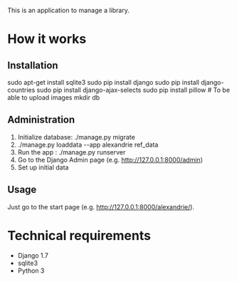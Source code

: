 This is an application to manage a library.

How it works
============

Installation
------------
sudo apt-get install sqlite3
sudo pip install django
sudo pip install django-countries
sudo pip install django-ajax-selects
sudo pip install pillow # To be able to upload images
mkdir db

Administration
--------------
1. Initialize database: ./manage.py migrate
2. ./manage.py loaddata --app alexandrie ref_data
3. Run the app : ./manage.py runserver
4. Go to the Django Admin page (e.g. http://127.0.0.1:8000/admin)
5. Set up initial data

Usage
-----
Just go to the start page (e.g. http://127.0.0.1:8000/alexandrie/).

Technical requirements
======================
* Django 1.7
* sqlite3
* Python 3